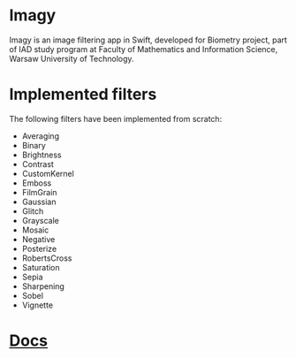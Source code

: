 # Imagy

Imagy is an image filtering app in Swift, developed for Biometry project, part of IAD study program at Faculty of Mathematics and Information Science, Warsaw University of Technology.

# Implemented filters

The following filters have been implemented from scratch:
- Averaging  
- Binary  
- Brightness  
- Contrast  
- CustomKernel  
- Emboss  
- FilmGrain  
- Gaussian  
- Glitch  
- Grayscale  
- Mosaic  
- Negative  
- Posterize  
- RobertsCross  
- Saturation  
- Sepia  
- Sharpening  
- Sobel  
- Vignette  

# [Docs](.docs/docs.pdf)